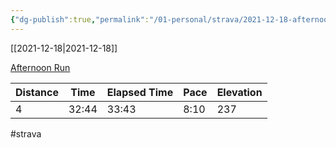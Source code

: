 ```yaml
---
{"dg-publish":true,"permalink":"/01-personal/strava/2021-12-18-afternoon-run/"}
---
```



[[2021-12-18\|2021-12-18]]

[Afternoon Run](https://www.strava.com/activities/6400616594)

| Distance | Time  | Elapsed Time | Pace | Elevation |
| -------- | ----- | ------------ | ---- | --------- |
| 4        | 32:44 | 33:43        | 8:10 | 237       |




#strava
